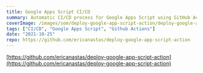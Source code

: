```yaml
---
title: Google Apps Script CI/CD
summary: Automatic CI/CD process for Google Apps Script using GitHub Actions
coverImage: /images/som/deploy-google-app-script-action/deploy-google-app-script-action.png
tags: ["CI/CD", "Google Apps Script", "Github Actions"]
date: "2021-10-25"
repo: https://github.com/ericanastas/deploy-google-app-script-action
---
```


[https://github.com/ericanastas/deploy-google-app-script-action](https://github.com/ericanastas/deploy-google-app-script-action)
